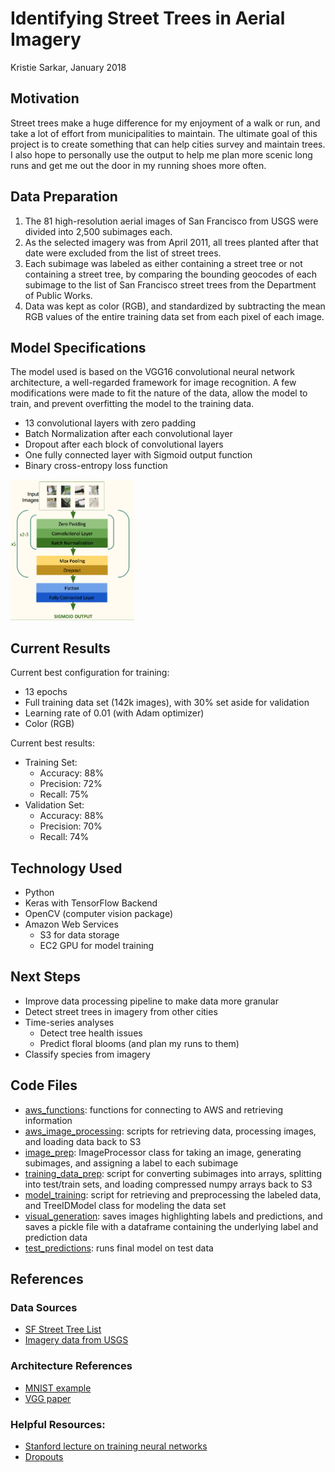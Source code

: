 # Identifying Street Trees in Aerial Imagery
Kristie Sarkar, January 2018

## Motivation
Street trees make a huge difference for my enjoyment of a walk or run, and take a lot of effort from municipalities to maintain. The ultimate goal of this project is to create something that can help cities survey and maintain trees. I also hope to personally use the output to help me plan more scenic long runs and get me out the door in my running shoes more often.

## Data Preparation
1. The 81 high-resolution aerial images of San Francisco from USGS were divided into 2,500 subimages each.
2. As the selected imagery was from April 2011, all trees planted after that date were excluded from the list of street trees.
3. Each subimage was labeled as either containing a street tree or not containing a street tree, by comparing the bounding geocodes of each subimage to the list of San Francisco street trees from the Department of Public Works.
4. Data was kept as color (RGB), and standardized by subtracting the mean RGB values of the entire training data set from each pixel of each image.

## Model Specifications

The model used is based on the VGG16 convolutional neural network architecture, a well-regarded framework for image recognition. A few modifications were made to fit the nature of the data, allow the model to train, and prevent overfitting the model to the training data.

- 13 convolutional layers with zero padding
- Batch Normalization after each convolutional layer
- Dropout after each block of convolutional layers
- One fully connected layer with Sigmoid output function
- Binary cross-entropy loss function

<img src='https://github.com/ks2282/street-tree-identification/blob/master/Images/Architecture%20Diagram.png' style="float: center; height: 225px" alt="Architecture">

## Current Results
Current best configuration for training:
- 13 epochs
- Full training data set (142k images), with 30% set aside for validation
- Learning rate of 0.01 (with Adam optimizer)
- Color (RGB)

Current best results:
- Training Set:
  - Accuracy: 88%
  - Precision: 72%
  - Recall: 75%
- Validation Set:
  - Accuracy: 88%
  - Precision: 70%
  - Recall: 74%

## Technology Used
- Python
- Keras with TensorFlow Backend
- OpenCV (computer vision package)
- Amazon Web Services
  - S3 for data storage
  - EC2 GPU for model training

## Next Steps
- Improve data processing pipeline to make data more granular
- Detect street trees in imagery from other cities
- Time-series analyses
  - Detect tree health issues
  - Predict floral blooms (and plan my runs to them)
- Classify species from imagery

## Code Files

- [aws_functions](https://github.com/ks2282/street-tree-identification/blob/master/src/aws_functions.py): functions for connecting to AWS and retrieving information
- [aws_image_processing](https://github.com/ks2282/street-tree-identification/blob/master/src/aws_image_processing.py): scripts for retrieving data, processing images, and loading data back to S3
- [image_prep](https://github.com/ks2282/street-tree-identification/blob/master/src/image_prep.py): ImageProcessor class for taking an image, generating subimages, and assigning a label to each subimage
- [training_data_prep](https://github.com/ks2282/street-tree-identification/blob/master/src/training_data_prep.py): script for converting subimages into arrays, splitting into test/train sets, and loading compressed numpy arrays back to S3
- [model_training](https://github.com/ks2282/street-tree-identification/blob/master/src/model_training.py): script for retrieving and preprocessing the labeled data, and TreeIDModel class for modeling the data set
- [visual_generation](https://github.com/ks2282/street-tree-identification/blob/master/src/visual_generation.py): saves images highlighting labels and predictions, and saves a pickle file with a dataframe containing the underlying label and prediction data
- [test_predictions](https://github.com/ks2282/street-tree-identification/blob/master/src/test_predictions.py): runs final model on test data


## References

### Data Sources
- [SF Street Tree List](https://data.sfgov.org/City-Infrastructure/Street-Tree-List/tkzw-k3nq)
- [Imagery data from USGS](https://lta.cr.usgs.gov/high_res_ortho)

### Architecture References
- [MNIST example](https://github.com/keras-team/keras/blob/master/examples/mnist_cnn.py)
- [VGG paper](https://arxiv.org/pdf/1409.1556.pdf)

### Helpful Resources:
- [Stanford lecture on training neural networks](http://cs231n.stanford.edu/slides/2017/cs231n_2017_lecture6.pdf)
- [Dropouts](https://www.cs.toronto.edu/~hinton/absps/JMLRdropout.pdf)
